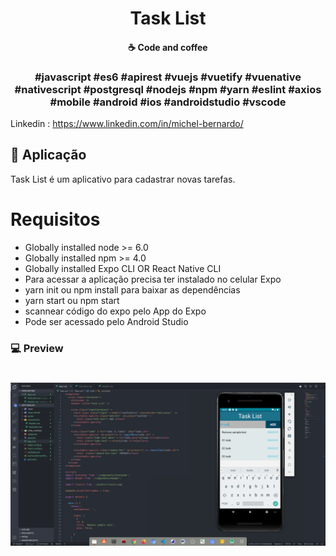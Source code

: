 <h1 align="center">
   Task List
</h1>


<h4 align="center">
  ☕ Code and coffee
</h4>


<h3 align="center">
  #javascript #es6 #apirest #vuejs #vuetify #vuenative #nativescript #postgresql #nodejs #npm #yarn #eslint #axios #mobile #android #ios #androidstudio #vscode 
</h3>


Linkedin : https://www.linkedin.com/in/michel-bernardo/

## :rocket: Aplicação

Task List é um aplicativo para cadastrar novas tarefas.


# Requisitos
- Globally installed node >= 6.0
- Globally installed npm >= 4.0
- Globally installed Expo CLI OR React Native CLI
- Para acessar a aplicação precisa ter instalado no celular Expo
- yarn init ou npm install para baixar as dependências
- yarn start ou npm start
- scannear código do expo pelo App do Expo
- Pode ser acessado pelo Android Studio

### 💻 Preview

<h1 align="center">
    <img alt="Be The Hero" src="https://github.com/michelbernardods/task-list/blob/master/todolist.png"  />
  
</h1>
